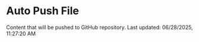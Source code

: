 # Auto Push File

Content that will be pushed to GitHub repository.
Last updated: 06/28/2025, 11:27:20 AM